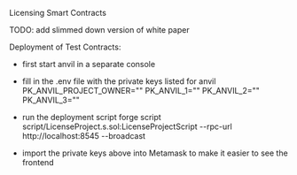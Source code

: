 Licensing Smart Contracts

TODO: add slimmed down version of white paper

Deployment of Test Contracts:

- first start anvil in a separate console
- fill in the .env file with the private keys listed for anvil
PK_ANVIL_PROJECT_OWNER=""
PK_ANVIL_1=""
PK_ANVIL_2=""
PK_ANVIL_3=""

- run the deployment script
forge script script/LicenseProject.s.sol:LicenseProjectScript --rpc-url http://localhost:8545 --broadcast

- import the private keys above into Metamask to make it easier to see the frontend


